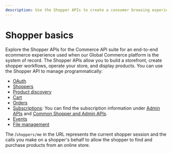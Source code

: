 ```yaml
---
description: Use the Shopper APIs to create a consumer browsing experience.
---
```


# Shopper basics

Explore the Shopper APIs for the Commerce API suite for an end-to-end ecommerce experience used when our Global Commerce platform is the system of record. The Shopper APIs allow you to build a storefront, create shopper workflows, operate your store, and display products. You can use the Shopper API to manage programmatically:

* [OAuth](../oauth/)
* [Shoppers](../shoppers/shoppers.md)
* [Product discovery](../product-discovery/)
* [Cart](../cart/)
* [Orders](../orders-1/)
* [Subscriptions](../../common-shopper-and-admin-apis/subscriptions/): You can find the subscription information under [Admin APIs](../../admin-apis/subscription-management/) and [Common Shopper and Admin APIs](broken-reference).
* [Events](broken-reference)
* [File management](../orders-1/file-management-1/)

The /`shoppers/me` in the URL represents the current shopper session and the calls you make on a shopper's behalf to allow the shopper to find and purchase products from an online store.
